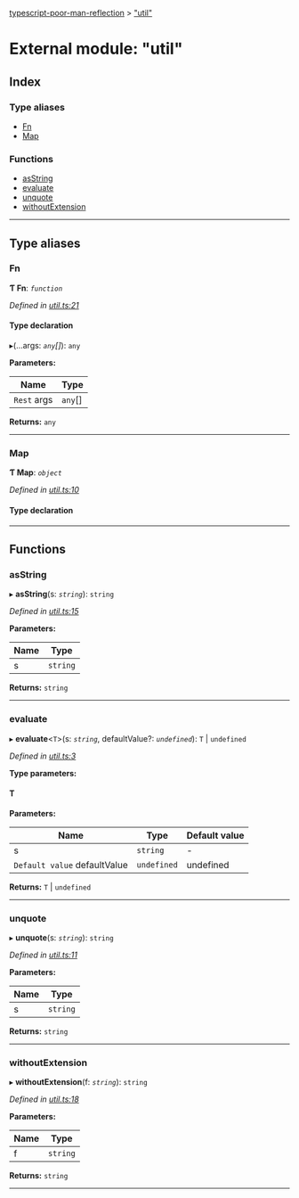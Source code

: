 [typescript-poor-man-reflection](../README.md) > ["util"](../modules/_util_.md)

# External module: "util"

## Index

### Type aliases

* [Fn](_util_.md#fn)
* [Map](_util_.md#map)

### Functions

* [asString](_util_.md#asstring)
* [evaluate](_util_.md#evaluate)
* [unquote](_util_.md#unquote)
* [withoutExtension](_util_.md#withoutextension)

---

## Type aliases

<a id="fn"></a>

###  Fn

**Ƭ Fn**: *`function`*

*Defined in [util.ts:21](https://github.com/cancerberoSgx/typescript-poor-man-reflection/blob/b7b4f65/src/util.ts#L21)*

#### Type declaration
▸(...args: *`any`[]*): `any`

**Parameters:**

| Name | Type |
| ------ | ------ |
| `Rest` args | `any`[] |

**Returns:** `any`

___
<a id="map"></a>

###  Map

**Ƭ Map**: *`object`*

*Defined in [util.ts:10](https://github.com/cancerberoSgx/typescript-poor-man-reflection/blob/b7b4f65/src/util.ts#L10)*

#### Type declaration

[key: `string`]: `V`

___

## Functions

<a id="asstring"></a>

###  asString

▸ **asString**(s: *`string`*): `string`

*Defined in [util.ts:15](https://github.com/cancerberoSgx/typescript-poor-man-reflection/blob/b7b4f65/src/util.ts#L15)*

**Parameters:**

| Name | Type |
| ------ | ------ |
| s | `string` |

**Returns:** `string`

___
<a id="evaluate"></a>

###  evaluate

▸ **evaluate**<`T`>(s: *`string`*, defaultValue?: *`undefined`*): `T` \| `undefined`

*Defined in [util.ts:3](https://github.com/cancerberoSgx/typescript-poor-man-reflection/blob/b7b4f65/src/util.ts#L3)*

**Type parameters:**

#### T 
**Parameters:**

| Name | Type | Default value |
| ------ | ------ | ------ |
| s | `string` | - |
| `Default value` defaultValue | `undefined` |  undefined |

**Returns:** `T` \| `undefined`

___
<a id="unquote"></a>

###  unquote

▸ **unquote**(s: *`string`*): `string`

*Defined in [util.ts:11](https://github.com/cancerberoSgx/typescript-poor-man-reflection/blob/b7b4f65/src/util.ts#L11)*

**Parameters:**

| Name | Type |
| ------ | ------ |
| s | `string` |

**Returns:** `string`

___
<a id="withoutextension"></a>

###  withoutExtension

▸ **withoutExtension**(f: *`string`*): `string`

*Defined in [util.ts:18](https://github.com/cancerberoSgx/typescript-poor-man-reflection/blob/b7b4f65/src/util.ts#L18)*

**Parameters:**

| Name | Type |
| ------ | ------ |
| f | `string` |

**Returns:** `string`

___

